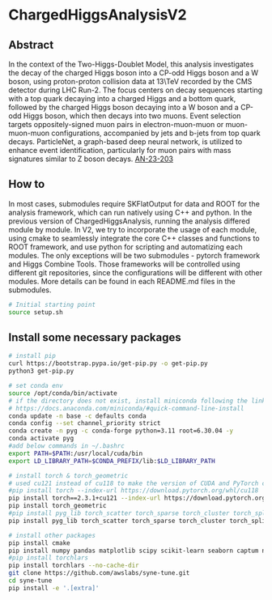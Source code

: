 # ChargedHiggsAnalysisV2

## Abstract
In the context of the Two-Higgs-Doublet Model, this analysis investigates the decay of the charged Higgs boson into a CP-odd Higgs boson and a W boson, using proton-proton collision data at 13\TeV recorded by the CMS detector during LHC Run-2. The focus centers on decay sequences starting with a top quark decaying into a charged Higgs and a bottom quark, followed by the charged Higgs boson decaying into a W boson and a CP-odd Higgs boson, which then decays into two muons. Event selection targets oppositely-signed muon pairs in electron-muon-muon or muon-muon-muon configurations, accompanied by jets and b-jets from top quark decays. ParticleNet, a graph-based deep neural network, is utilized to enhance event identification, particularly for muon pairs with mass signatures similar to Z boson decays.
[AN-23-203](https://gitlab.cern.ch/tdr/notes/AN-23-203)

## How to
In most cases, submodules require SKFlatOutput for data and ROOT for the analysis framework, which can run natively using C++ and python. In the previous version of ChargedHiggsAnalysis, running the analysis differed module by module. In V2, we try to incorporate the usage of each module, using cmake to seamlessly integrate the core C++ classes and functions to ROOT framework, and use python for scripting and automatizing each modules. The only exceptions will be two submodules - pytorch framework and Higgs Combine Tools. Those frameworks will be controlled using different git repositories, since the configurations will be different with other modules. More details can be found in each README.md files in the submodules.

```bash
# Initial starting point
source setup.sh
```

## Install some necessary packages
```bash
# install pip
curl https://bootstrap.pypa.io/get-pip.py -o get-pip.py
python3 get-pip.py

# set conda env
source /opt/conda/bin/activate 
# if the directory does not exist, install miniconda following the link below
# https://docs.anaconda.com/miniconda/#quick-command-line-install
conda update -n base -c defaults conda
conda config --set channel_priority strict
conda create -n pyg -c conda-forge python=3.11 root=6.30.04 -y
conda activate pyg
#add below commands in ~/.bashrc
export PATH=$PATH:/usr/local/cuda/bin
export LD_LIBRARY_PATH=$CONDA_PREFIX/lib:$LD_LIBRARY_PATH

# install torch & torch_geometric
# used cu121 instead of cu118 to make the version of CUDA and PyTorch compatible
#pip install torch --index-url https://download.pytorch.org/whl/cu118
pip install torch==2.3.1+cu121 --index-url https://download.pytorch.org/whl/cu121
pip install torch_geometric
#pip install pyg_lib torch_scatter torch_sparse torch_cluster torch_spline_conv -f https://data.pyg.org/whl/torch-2.3.0+cu118.html
pip install pyg_lib torch_scatter torch_sparse torch_cluster torch_spline_conv -f https://data.pyg.org/whl/torch-2.3.1+cu121.html

# install other packages
pip install cmake
pip install numpy pandas matplotlib scipy scikit-learn seaborn captum networkx
#pip install torchlars
pip install torchlars --no-cache-dir
git clone https://github.com/awslabs/syne-tune.git
cd syne-tune
pip install -e '.[extra]'
````
